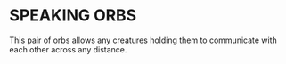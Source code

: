 # SPEAKING ORBS

This pair of orbs allows any creatures holding them to communicate with each other across any distance.